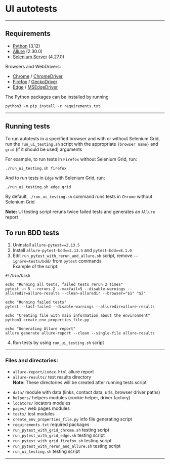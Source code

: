 # UI autotests
***


## Requirements
* [Python](https://www.python.org/downloads/) (3.12)  
* [Allure](https://allurereport.org/docs/install/) (2.30.0)  
* [Selenium Server](https://github.com/SeleniumHQ/selenium/releases/tag/selenium-4.27.0) (4.27.0)

Browsers and WebDrivers:
* [Chrome](https://www.google.com/intl/en_us/chrome/) / [ChromeDriver](https://googlechromelabs.github.io/chrome-for-testing/#stable)
* [Firefox](https://www.mozilla.org/en-US/firefox/new/) / [GeckoDriver](https://geckodriver.com/download/)
* [Edge]() / [MSEdgeDriver](https://developer.microsoft.com/en-us/microsoft-edge/tools/)

The Python packages can be installed by running  
```commandline
python3 -m pip install -r requirements.txt
```
***


## Running tests
To run autotests in a specified browser and with or without Selenium Grid,  
run the `run_ui_testing.sh` script with the appropriate `{browser name}` and `grid` (if it should be used) arguments

For example, to run tests in `Firefox` without Selenium Grid, run:
```commandline
./run_ui_testing.sh firefox
```
And to run tests in `Edge` with Selenium Grid, run:
```commandline
./run_ui_testing.sh edge grid
```
By default, `./run_ui_testing.sh` command runs tests in `Chrome` without Selenium Grid

**Note:** UI testing script reruns twice failed tests and generates an `Allure` report

## To run BDD tests
1. Uninstall `allure-pytest==2.13.5`
2. Install `allure-pytest-bdd==2.13.5` and `pytest-bdd==8.1.0`
3. Edit `run_pytest_with_rerun_and_allure.sh` script, remove `--ignore=tests/bdd/` from `pytest` commands  
Example of the script:
```
#!/bin/bash

echo "Running all tests, failed tests rerun 2 times"
pytest -n 5 --reruns 2 --maxfail=5 --disable-warnings --alluredir=allure-results --clean-alluredir --browser="$1" "$2"

echo "Running failed tests"
pytest --last-failed --disable-warnings --alluredir=allure-results

echo "Creating file with main information about the environment"
python3 create_env_properties_file.py

echo "Generating Allure report"
allure generate allure-report --clean --single-file allure-results
```
4. Run tests by using `run_ui_testing.sh` script
***


### Files and directories:
- `allure-report/index.html` allure report
- `allure-results/` test results directory  
**Note:** These directories will be created after running tests script

* `data/` module with data (links, contact data, urls, browser driver paths)
* `helpers/` helpers modules (cookie helper, driver factory)
* `locators/` locators modules
* `pages/` web pages modules
* `tests/` test modules
* `create_env_properties_file.py` info file generating script
* `requirements.txt` required packages
* `run_pytest_with_grid_chrome.sh` testing script
* `run_pytest_with_grid_edge.sh` testing script
* `run_pytest_with_grid_firefox.sh` testing script
* `run_pytest_with_rerun_and_allure.sh` testing script
* `run_ui_testing.sh` testing script
***
